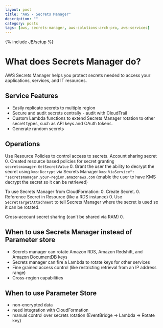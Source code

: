 ```yaml
---
layout: post
title: "AWS - Secrets Manager"
description: ""
category: posts
tags: [aws, secrets-manager, aws-solutions-arch-pro, aws-services]
---
```

{% include JB/setup %}

# What does Secrets Manager do?
AWS Secrets Manager helps you protect secrets needed to access your applications, services, and IT resources.

## Service Features
- Easily replicate secrets to multiple region
- Secure and audit secrets centrally - audit with CloudTrail
- Custom Lambda functions to extend Secrets Manager rotation to other secret types, such as API keys and OAuth tokens. 
- Generate random secrets

## Operations
Use Resource Policies to control access to secrets.
Account sharing secret
0. Created resource based policies for secret granting `secretsmanager:GetSecretValue`
0. Grant the user the ability to decrypt the secret using `kms:Decrypt` via Secrets Manager `kms:ViaService": "secretsmanager.your-region.amazonaws.com` (enable the user to have KMS decrypt the secret so it can be retrieved)

To use Secrets Manager from CloudFormation: 
0. Create Secret.
0. Reference Secret in Resource (like a RDS instance)
0. Use `SecretTargetAttachment` to tell Secrets Manager where the secret is used so it can be rotated.

Cross-account secret sharing (can't be shared via RAM)
0. 
## When to use Secrets Manager instead of Parameter store
- Secrets manager can rotate Amazon RDS, Amazon Redshift, and Amazon DocumentDB keys
- Secrets manager can fire a Lambda to rotate keys for other services
- Fine grained access control (like restricting retrieval from an IP address range)
- Cross-region capabilities

## When to use Parameter Store 
- non-encrypted data
- need integration with CloudFormation
- manual control over secrets rotation (EventBridge -> Lambda -> Rotate key)
